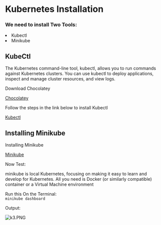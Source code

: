 # Kubernetes Installation 

### We need to install Two Tools: 
<list type="bullet">
<li> Kubectl </li>
<li> Minikube </li>
</list>


## KubeCtl
The Kubernetes command-line tool, kubectl, allows you to run commands against Kubernetes clusters. You can use kubectl to deploy applications, inspect and manage cluster resources, and view logs.

<procedure title="Instaling KubeCtl" id="inject-a-procedure">
    <step>
        <p>Download Chocolatey </p>
        <a href="https://chocolatey.org/install">Chocolatey</a>
    </step>

 <step>
        <p>Follow the steps in the link below to install Kubectl </p>
        <a href="https://kubernetes.io/docs/tasks/tools/install-kubectl-windows/#install-nonstandard-package-tools">Kubectl</a>
    </step>
  
</procedure>


## Installing Minikube

<procedure title="Installing Minikube" id="inject-a-procedure2">
    <step>
        <p>Installing Minikube </p>
        <a href="https://minikube.sigs.k8s.io/docs/start/?arch=%2Fwindows%2Fx86-64%2Fstable%2F.exe+download">Minikube</a>
    </step>
</procedure>

Now Test:
<p>minikube is local Kubernetes, focusing on making it easy to learn and develop for Kubernetes.
All you need is Docker (or similarly compatible) container or a Virtual Machine environment</p>
Run this On the Terminal:

<code>
minikube dashboard
</code>

Output:


![k3.PNG](k3.PNG)
